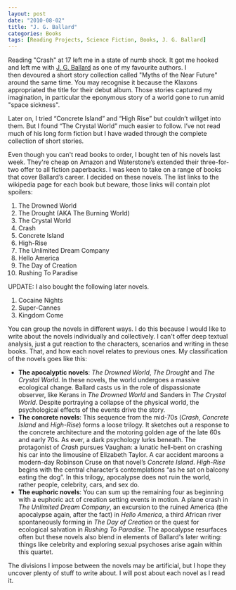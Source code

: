 ```yaml
---
layout: post
date: "2010-08-02"
title: "J. G. Ballard"
categories: Books
tags: [Reading Projects, Science Fiction, Books, J. G. Ballard]
---
```

Reading "Crash" at 17 left me in a state of numb shock. It got me hooked and left me with [J. G. Ballard](http://en.wikipedia.org/wiki/J._G._Ballard) as one of my favourite authors. I then devoured a short story collection called "Myths of the Near Future" around the same time. You may recognise it because the Klaxons appropriated the title for their debut album. Those stories captured my imagination, in particular the eponymous story of a world gone to run amid "space sickness".

Later on, I tried “Concrete Island” and “High Rise” but couldn’t  willget into them. But I found “The Crystal World” much easier to follow. I’ve not read much of his long form fiction but I have waded through the complete collection of short stories.

Even though you can't read books to order, I bought ten of his novels last week. They're cheap on Amazon and Waterstone’s extended their three-for-two offer to all fiction paperbacks. I was keen to take on a range of books that cover Ballard’s career. I decided on these novels. The list links to the wikipedia page for each book but beware, those links will contain plot spoilers:

1. The Drowned World
2. The Drought (AKA The Burning World)
3. The Crystal World
4. Crash
5. Concrete Island
6. High-Rise
7. The Unlimited Dream Company
8. Hello America
9. The Day of Creation
10. Rushing To Paradise

UPDATE: I also bought the following later novels.

1. Cocaine Nights
2. Super-Cannes
3. Kingdom Come

You can group the novels in different ways. I do this because I would like to write about the novels individually and collectively. I can't offer deep textual analysis, just a gut reaction to the characters, scenarios and writing in these books. That, and how each novel relates to previous ones. My classification of the novels goes like this:

- **The apocalyptic novels**: *The Drowned World*, *The Drought* and *The Crystal World*. In these novels, the world undergoes a massive ecological change. Ballard casts us in the role of dispassionate observer, like Kerans in *The Drowned World* and Sanders in *The Crystal World*. Despite portraying a collapse of the physical world, the psychological effects of the events drive the story. 
- **The concrete novels**: This sequence from the mid-70s (*Crash*, *Concrete Island* and *High-Rise*) forms a loose trilogy. It sketches out a response to the concrete architecture and the motoring golden age of the late 60s and early 70s. As ever, a dark psychology lurks beneath. The protagonist of _Crash_ pursues Vaughan: a lunatic hell-bent on crashing his car into the limousine of Elizabeth Taylor. A car accident maroons a modern-day Robinson Cruse on that novel’s *Concrete Island*. _High-Rise_ begins with the central character’s contemplations “as he sat on balcony eating the dog”. In this trilogy, apocalypse does not ruin the world, rather people, celebrity, cars, and sex do.
- **The euphoric novels**: You can sum up the remaining four as beginning with a euphoric act of creation setting events in motion. A plane crash in *The Unlimited Dream Company*, an excursion to the ruined America (the apocalypse again, after the fact) in *Hello America*, a third African river spontaneously forming in *The Day of Creation* or the quest for ecological salvation in *Rushing To Paradise*. The apocalypse resurfaces often but these novels also blend in elements of Ballard's later writing: things like celebrity and exploring sexual psychoses arise again within this quartet.

The divisions I impose between the novels may be artificial, but I hope they uncover plenty of stuff to write about. I will post about each novel as I read it.
